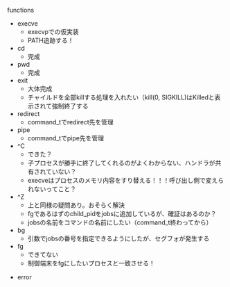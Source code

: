

functions
- execve
  - execvpでの仮実装
  - PATH追跡する！
- cd
  - 完成
- pwd
  - 完成
- exit
  - 大体完成
  - チャイルドを全部killする処理を入れたい（kill(0, SIGKILL)はKilledと表示されて強制終了する
- redirect
  - command_tでredirect先を管理
- pipe
  - command_tでpipe先を管理
- ^C
  - できた？
  - 子プロセスが勝手に終了してくれるのがよくわからない、ハンドラが共有されていない？
  - execveはプロセスのメモリ内容をすり替える！！！呼び出し側で変えられないってこと？
- ^Z
  - 上と同様の疑問あり。おそらく解決
  - fgであるはずのchild_pidをjobsに追加しているが、確証はあるのか？
  - jobsの名前をコマンドの名前にしたい（command_t終わってから）
- bg
  - 引数でjobsの番号を指定できるようにしたが、セグフォが発生する
- fg
  - できてない
  - 制御端末をfgにしたいプロセスと一致させる！
* error
